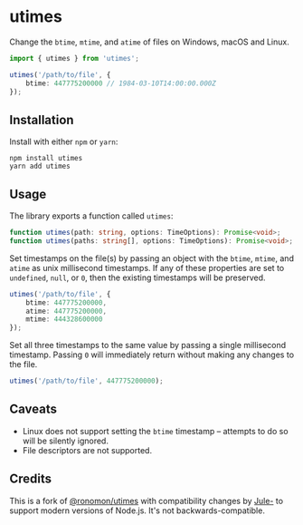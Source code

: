 # utimes

Change the `btime`, `mtime`, and `atime` of files on Windows, macOS and Linux.

```ts
import { utimes } from 'utimes';

utimes('/path/to/file', {
	btime: 447775200000 // 1984-03-10T14:00:00.000Z
});
```

## Installation

Install with either `npm` or `yarn`:

```
npm install utimes
yarn add utimes
```

## Usage

The library exports a function called `utimes`:

```ts
function utimes(path: string, options: TimeOptions): Promise<void>;
function utimes(paths: string[], options: TimeOptions): Promise<void>;
```

Set timestamps on the file(s) by passing an object with the `btime`, `mtime`, and `atime` as unix millisecond timestamps. If any of these properties are set to `undefined`, `null`, or `0`, then the existing timestamps will be preserved.

```ts
utimes('/path/to/file', {
	btime: 447775200000,
	atime: 447775200000,
	mtime: 444328600000
});
```

Set all three timestamps to the same value by passing a single millisecond timestamp. Passing `0` will immediately return without making any changes to the file.

```ts
utimes('/path/to/file', 447775200000);
```

## Caveats

- Linux does not support setting the `btime` timestamp – attempts to do so will be silently ignored.
- File descriptors are not supported.

## Credits

This is a fork of [@ronomon/utimes](https://www.npmjs.com/package/@ronomon/utimes) with compatibility changes by [Jule-](https://github.com/Jule-) to support modern versions of Node.js. It's not backwards-compatible.

